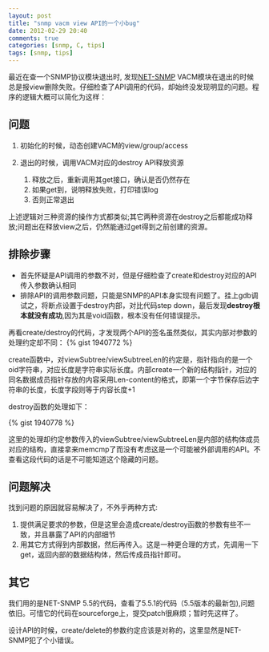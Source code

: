 ```yaml
---
layout: post
title: "snmp vacm view API的一个小bug"
date: 2012-02-29 20:40
comments: true
categories: [snmp, C, tips]
tags: [snmp, tips]
---
```


最近在查一个SNMP协议模块退出时, 发现[NET-SNMP](http://www.net-snmp.org/) VACM模块在退出的时候总是报view删除失败。仔细检查了API调用的代码，却始终没发现明显的问题。程序的逻辑大概可以简化为这样：

## 问题

1. 初始化的时候，动态创建VACM的view/group/access   
2. 退出的时候，调用VACM对应的destroy API释放资源    

    1. 释放之后，重新调用其get接口，确认是否仍然存在  
    2. 如果get到，说明释放失败，打印错误log  
    3. 否则正常退出  

上述逻辑对三种资源的操作方式都类似;其它两种资源在destroy之后都能成功释放;问题出在释放view之后，仍然能通过get得到之前创建的资源。

<!--more-->

## 排除步骤

- 首先怀疑是API调用的参数不对，但是仔细检查了create和destroy对应的API传入参数确认相同
- 排除API的调用参数问题，只能是SNMP的API本身实现有问题了。挂上gdb调试之，将断点设置于destroy内部，对比代码step down，最后发现**destroy根本就没有成功**,因为其是void函数，根本没有任何错误提示。

再看create/destroy的代码，才发现两个API的签名虽然类似，其实内部对参数的处理约定却不同：
{% gist 1940772 %}

create函数中，对viewSubtree/viewSubtreeLen的约定是，指针指向的是一个oid字符串，对应长度是字符串实际长度。内部create一个新的结构指针，对应的同名数据成员指针存放的内容采用Len-content的格式，即第一个字节保存后边字符串的长度，长度字段则等于内容长度+1

destroy函数的处理如下：

{% gist 1940778 %}

这里的处理却约定参数传入的viewSubtree/viewSubtreeLen是内部的结构体成员对应的结构，直接拿来memcmp了而没有考虑这是一个可能被外部调用的API。不查看这段代码的话是不可能知道这个隐藏的问题。

## 问题解决

找到问题的原因就容易解决了，不外乎两种方式:

1. 提供满足要求的参数，但是这里会造成create/destroy函数的参数有些不一致，并且暴露了API的内部细节  
2. 用其它方式得到内部数据，然后再传入。这是一种更合理的方式，先调用一下get，返回内部的数据结构体，然后传成员指针即可。  

## 其它

我们用的是NET-SNMP 5.5的代码，查看了5.5.1的代码（5.5版本的最新包),问题依旧。可惜它的代码在sourceforge上，提交patch很麻烦；暂时先这样了。

设计API的时候，create/delete的参数约定应该是对称的，这里显然是NET-SNMP犯了个小错误。

